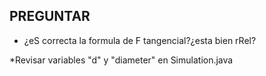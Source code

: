 PREGUNTAR
--------

* ¿eS correcta la formula de F tangencial?¿esta bien rRel?

*Revisar variables "d" y "diameter" en Simulation.java